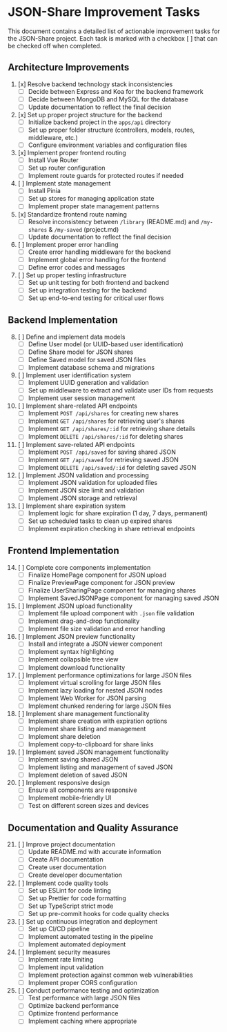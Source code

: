 # JSON-Share Improvement Tasks

This document contains a detailed list of actionable improvement tasks for the JSON-Share project. Each task is marked with a checkbox [ ] that can be checked off when completed.

## Architecture Improvements

1. [x] Resolve backend technology stack inconsistencies
   - [ ] Decide between Express and Koa for the backend framework
   - [ ] Decide between MongoDB and MySQL for the database
   - [ ] Update documentation to reflect the final decision

2. [x] Set up proper project structure for the backend
   - [ ] Initialize backend project in the `apps/api` directory
   - [ ] Set up proper folder structure (controllers, models, routes, middleware, etc.)
   - [ ] Configure environment variables and configuration files

3. [x] Implement proper frontend routing
   - [ ] Install Vue Router
   - [ ] Set up router configuration
   - [ ] Implement route guards for protected routes if needed

4. [ ] Implement state management
   - [ ] Install Pinia
   - [ ] Set up stores for managing application state
   - [ ] Implement proper state management patterns

5. [x] Standardize frontend route naming
   - [ ] Resolve inconsistency between `/library` (README.md) and `/my-shares` & `/my-saved` (project.md)
   - [ ] Update documentation to reflect the final decision

6. [ ] Implement proper error handling
   - [ ] Create error handling middleware for the backend
   - [ ] Implement global error handling for the frontend
   - [ ] Define error codes and messages

7. [ ] Set up proper testing infrastructure
   - [ ] Set up unit testing for both frontend and backend
   - [ ] Set up integration testing for the backend
   - [ ] Set up end-to-end testing for critical user flows

## Backend Implementation

8. [ ] Define and implement data models
   - [ ] Define User model (or UUID-based user identification)
   - [ ] Define Share model for JSON shares
   - [ ] Define Saved model for saved JSON files
   - [ ] Implement database schema and migrations

9. [ ] Implement user identification system
   - [ ] Implement UUID generation and validation
   - [ ] Set up middleware to extract and validate user IDs from requests
   - [ ] Implement user session management

10. [ ] Implement share-related API endpoints
    - [ ] Implement `POST /api/shares` for creating new shares
    - [ ] Implement `GET /api/shares` for retrieving user's shares
    - [ ] Implement `GET /api/shares/:id` for retrieving share details
    - [ ] Implement `DELETE /api/shares/:id` for deleting shares

11. [ ] Implement save-related API endpoints
    - [ ] Implement `POST /api/saved` for saving shared JSON
    - [ ] Implement `GET /api/saved` for retrieving saved JSON
    - [ ] Implement `DELETE /api/saved/:id` for deleting saved JSON

12. [ ] Implement JSON validation and processing
    - [ ] Implement JSON validation for uploaded files
    - [ ] Implement JSON size limit and validation
    - [ ] Implement JSON storage and retrieval

13. [ ] Implement share expiration system
    - [ ] Implement logic for share expiration (1 day, 7 days, permanent)
    - [ ] Set up scheduled tasks to clean up expired shares
    - [ ] Implement expiration checking in share retrieval endpoints

## Frontend Implementation

14. [ ] Complete core components implementation
    - [ ] Finalize HomePage component for JSON upload
    - [ ] Finalize PreviewPage component for JSON preview
    - [ ] Finalize UserSharingPage component for managing shares
    - [ ] Implement SavedJSONPage component for managing saved JSON

15. [ ] Implement JSON upload functionality
    - [ ] Implement file upload component with `.json` file validation
    - [ ] Implement drag-and-drop functionality
    - [ ] Implement file size validation and error handling

16. [ ] Implement JSON preview functionality
    - [ ] Install and integrate a JSON viewer component
    - [ ] Implement syntax highlighting
    - [ ] Implement collapsible tree view
    - [ ] Implement download functionality

17. [ ] Implement performance optimizations for large JSON files
    - [ ] Implement virtual scrolling for large JSON files
    - [ ] Implement lazy loading for nested JSON nodes
    - [ ] Implement Web Worker for JSON parsing
    - [ ] Implement chunked rendering for large JSON files

18. [ ] Implement share management functionality
    - [ ] Implement share creation with expiration options
    - [ ] Implement share listing and management
    - [ ] Implement share deletion
    - [ ] Implement copy-to-clipboard for share links

19. [ ] Implement saved JSON management functionality
    - [ ] Implement saving shared JSON
    - [ ] Implement listing and management of saved JSON
    - [ ] Implement deletion of saved JSON

20. [ ] Implement responsive design
    - [ ] Ensure all components are responsive
    - [ ] Implement mobile-friendly UI
    - [ ] Test on different screen sizes and devices

## Documentation and Quality Assurance

21. [ ] Improve project documentation
    - [ ] Update README.md with accurate information
    - [ ] Create API documentation
    - [ ] Create user documentation
    - [ ] Create developer documentation

22. [ ] Implement code quality tools
    - [ ] Set up ESLint for code linting
    - [ ] Set up Prettier for code formatting
    - [ ] Set up TypeScript strict mode
    - [ ] Set up pre-commit hooks for code quality checks

23. [ ] Set up continuous integration and deployment
    - [ ] Set up CI/CD pipeline
    - [ ] Implement automated testing in the pipeline
    - [ ] Implement automated deployment

24. [ ] Implement security measures
    - [ ] Implement rate limiting
    - [ ] Implement input validation
    - [ ] Implement protection against common web vulnerabilities
    - [ ] Implement proper CORS configuration

25. [ ] Conduct performance testing and optimization
    - [ ] Test performance with large JSON files
    - [ ] Optimize backend performance
    - [ ] Optimize frontend performance
    - [ ] Implement caching where appropriate